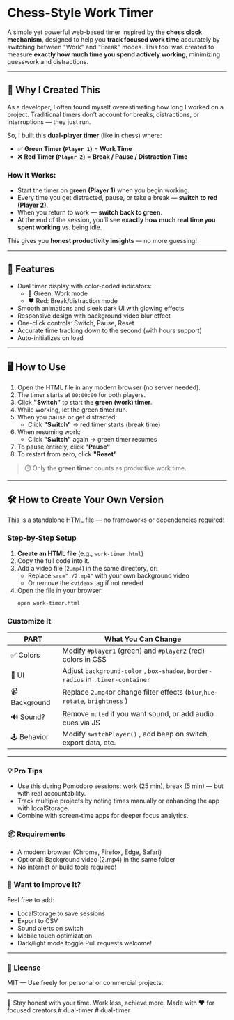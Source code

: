 # Chess-Style Work Timer

A simple yet powerful web-based timer inspired by the **chess clock mechanism**, designed to help you **track focused work time** accurately by switching between "Work" and "Break" modes. This tool was created to measure **exactly how much time you spend actively working**, minimizing guesswork and distractions.

---

## 🎯 Why I Created This

As a developer, I often found myself overestimating how long I worked on a project. Traditional timers don’t account for breaks, distractions, or interruptions — they just run.

So, I built this **dual-player timer** (like in chess) where:

- ✅ **Green Timer (`Player 1`)** = **Work Time**  
- ❌ **Red Timer (`Player 2`)** = **Break / Pause / Distraction Time**

### How It Works:
- Start the timer on **green (Player 1)** when you begin working.
- Every time you get distracted, pause, or take a break — **switch to red (Player 2)**.
- When you return to work — **switch back to green**.
- At the end of the session, you’ll see **exactly how much real time you spent working** vs. being idle.

This gives you **honest productivity insights** — no more guessing!

---

## 🔧 Features

- Dual timer display with color-coded indicators:
  - 💚 Green: Work mode
  - ❤️ Red: Break/distraction mode
- Smooth animations and sleek dark UI with glowing effects
- Responsive design with background video blur effect
- One-click controls: Switch, Pause, Reset
- Accurate time tracking down to the second (with hours support)
- Auto-initializes on load

---

## 🖥️ How to Use

1. Open the HTML file in any modern browser (no server needed).
2. The timer starts at `00:00:00` for both players.
3. Click **"Switch"** to start the **green (work) timer**.
4. While working, let the green timer run.
5. When you pause or get distracted:
   - Click **"Switch"** → red timer starts (break time)
6. When resuming work:
   - Click **"Switch"** again → green timer resumes
7. To pause entirely, click **"Pause"**
8. To restart from zero, click **"Reset"**

> ⏱️ Only the **green timer** counts as productive work time.

---

## 🛠️ How to Create Your Own Version

This is a standalone HTML file — no frameworks or dependencies required!

### Step-by-Step Setup

1. **Create an HTML file** (e.g., `work-timer.html`)
2. Copy the full code into it.
3. Add a video file (`2.mp4`) in the same directory, or:
   - Replace `src="./2.mp4"` with your own background video
   - Or remove the `<video>` tag if not needed
4. Open the file in your browser:  
   ```bash
   open work-timer.html
   ```
### Customize It
PART | What You Can Change
-----|------
✅ Colors | Modify `#player1` (green) and `#player2` (red) colors in CSS
🎨 UI | Adjust `background-color` , `box-shadow`, `border-radius` in `.timer-container`
📹 Background | Replace `2.mp4`or change filter effects (`blur`,`hue-rotate`, `brightness` )
🔊 Sound? | Remove `muted` if you want sound, or add audio cues via JS
🕹️ Behavior | Modify `switchPlayer()` , add beep on switch, export data, etc.

----------
### 💡 Pro Tips
- Use this during Pomodoro sessions: work (25 min), break (5 min) — but with real accountability.
- Track multiple projects by noting times manually or enhancing the app with localStorage.
- Combine with screen-time apps for deeper focus analytics.

### 📦 Requirements
- A modern browser (Chrome, Firefox, Edge, Safari)
- Optional: Background video (2.mp4) in the same folder
- No internet or build tools required!

### 🤝 Want to Improve It?
Feel free to add:
- LocalStorage to save sessions
- Export to CSV
- Sound alerts on switch
- Mobile touch optimization
- Dark/light mode toggle
Pull requests welcome!

---
### 📝 License
MIT — Use freely for personal or commercial projects.

---
🎯 Stay honest with your time. Work less, achieve more.
Made with ❤️ for focused creators.#   d u a l - t i m e r 
 
 #   d u a l - t i m e r 
 
 

